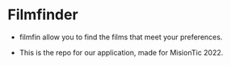 # Filmfinder

* filmfin allow you to find the films that meet your preferences.

* This is the repo for our application, made for MisionTic 2022.
